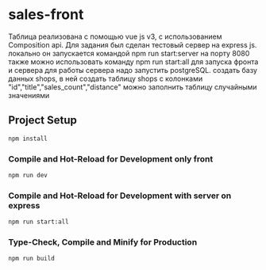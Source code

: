 # sales-front
Таблица реализована с помощью vue js v3, с использованием Сomposition api.
Для задания был сделан тестовый сервер на express js. локально он запускается командой npm run start:server на порту 8080 также можно использовать команду npm run start:all для запуска фронта и сервера
для работы сервера надо запустить postgreSQL. создать базу данных shops, в ней создать таблицу shops с колонками "id","title","sales_count","distance" можно заполнить таблицу случайными значениями

## Project Setup

```sh
npm install
```

### Compile and Hot-Reload for Development only front

```sh
npm run dev
```

### Compile and Hot-Reload for Development with server on express

```sh
npm run start:all
```

### Type-Check, Compile and Minify for Production

```sh
npm run build
```
